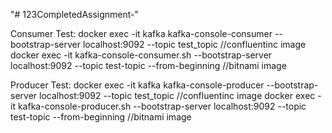 "# 123CompletedAssignment-" 

Consumer Test:
docker exec -it kafka kafka-console-consumer --bootstrap-server localhost:9092 --topic test_topic    //confluentinc image
docker exec -it <consumer-container-id> kafka-console-consumer.sh --bootstrap-server localhost:9092 --topic test-topic --from-beginning   //bitnami image


Producer Test:
docker exec -it kafka kafka-console-producer --bootstrap-server localhost:9092 --topic test_topic   //confluentinc image
docker exec -it <consumer-container-id> kafka-console-producer.sh --bootstrap-server localhost:9092 --topic test-topic --from-beginning   //bitnami image